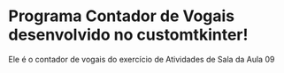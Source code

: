 # Programa Contador de Vogais desenvolvido no customtkinter!  
Ele é o contador de vogais do exercício de Atividades de Sala da Aula 09
